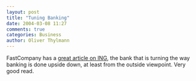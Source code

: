 ```yaml
---
layout: post
title: "Tuning Banking"
date: 2004-03-08 11:27
comments: true
categories: Business
author: Oliver Thylmann
---
```



FastCompany has a [great article on ING](http://www.fastcompany.com/magazine/68/ing.html), the bank that is turning the way banking is done upside down, at least from the outside viewpoint. Very good read.


